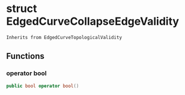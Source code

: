 # struct EdgedCurveCollapseEdgeValidity


```cpp
Inherits from EdgedCurveTopologicalValidity
```



## Functions

### operator bool

```cpp
public bool operator bool()
```




